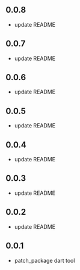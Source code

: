 ## 0.0.8

* update README

## 0.0.7

* update README

## 0.0.6

* update README

## 0.0.5

* update README

## 0.0.4

* update README

## 0.0.3

* update README

## 0.0.2

* update README

## 0.0.1

* patch_package dart tool

